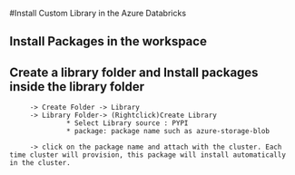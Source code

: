 #Install Custom Library in the Azure Databricks

## Install Packages in the workspace 

## Create a library folder and Install packages inside the library folder 
         -> Create Folder -> Library
         -> Library Folder-> (Rightclick)Create Library
                  * Select Library source : PYPI
                  * package: package name such as azure-storage-blob 
                  
         -> click on the package name and attach with the cluster. Each time cluster will provision, this package will install automatically in the cluster.
  


